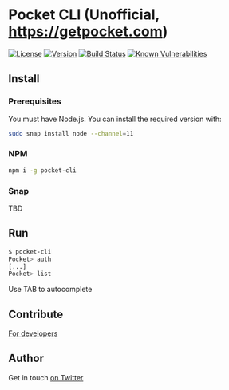 # Pocket CLI (Unofficial, https://getpocket.com)

[![License](https://img.shields.io/badge/License-MIT-yellow.svg)](https://opensource.org/licenses/MIT)
[![Version](https://img.shields.io/npm/v/pocket-cli.svg?style=flat-square)](https://npmjs.com/package/pocket-cli)
[![Build Status](https://travis-ci.com/ildella/pocket-cli.svg?branch=master)](https://travis-ci.com/ildella/pocket-cli)
[![Known Vulnerabilities](https://snyk.io/test/github/ildella/pocket-cli/badge.svg?targetFile=package.json)](https://snyk.io/test/github/ildella/pocket-cli?targetFile=package.json)

## Install

### Prerequisites

You must have Node.js. You can install the required version with:

```bash
sudo snap install node --channel=11
```

### NPM

```bash
npm i -g pocket-cli
```

### Snap

TBD

## Run

```bash
$ pocket-cli
Pocket> auth
[...]
Pocket> list 
```

Use TAB to autocomplete

## Contribute

[For developers](DEVELOPERS.md)

## Author

Get in touch [on Twitter](https://twitter.com/ildella)
